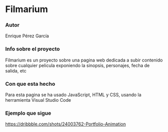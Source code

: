 # Filmarium
### Autor 
Enrique Pérez García 
### Info sobre el proyecto 
Filmarium es un proyecto sobre una pagina web dedicada a subir contenido sobre cualquier pelicula exponiendo la sinopsis, personajes, fecha de salida, etc
### Con que esta hecho 
Para esta pagina se ha usado JavaScript, HTML y CSS, usando la herramienta Visual Studio Code 
### Ejemplo que sigue
https://dribbble.com/shots/24003762-Portfolio-Animation
